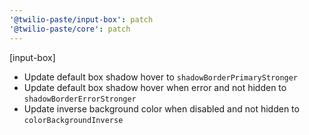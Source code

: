 ```yaml
---
'@twilio-paste/input-box': patch
'@twilio-paste/core': patch
---
```


[input-box]

- Update default box shadow hover to `shadowBorderPrimaryStronger`
- Update default box shadow hover when error and not hidden to `shadowBorderErrorStronger`
- Update inverse background color when disabled and not hidden to `colorBackgroundInverse`
